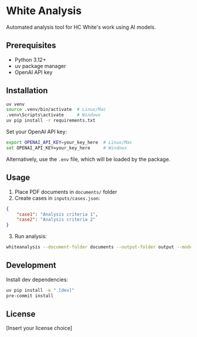 # White Analysis

Automated analysis tool for HC White's work using AI models.

## Prerequisites

- Python 3.12+
- uv package manager
- OpenAI API key

## Installation

```bash
uv venv
source .venv/bin/activate  # Linux/Mac
.venv\Scripts\activate     # Windows
uv pip install -r requirements.txt
```

Set your OpenAI API key:
```bash
export OPENAI_API_KEY=your_key_here  # Linux/Mac
set OPENAI_API_KEY=your_key_here     # Windows
```

Alternatively, use the `.env` file, which will be loaded by the package.

## Usage

1. Place PDF documents in `documents/` folder
2. Create cases in `inputs/cases.json`:
```json
{
    "case1": "Analysis criteria 1",
    "case2": "Analysis criteria 2"
}
```

3. Run analysis:
```bash
whiteanalysis --document-folder documents --output-folder output --model gpt-4
```

## Development

Install dev dependencies:
```bash
uv pip install -e ".[dev]"
pre-commit install
```

## License

[Insert your license choice]